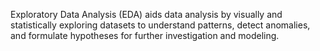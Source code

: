 Exploratory Data Analysis (EDA) aids data analysis by visually and statistically exploring datasets to understand patterns, detect anomalies, and formulate hypotheses for further investigation and modeling.

